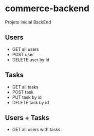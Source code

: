 # commerce-backend
Projeto Inicial BackEnd

## Users

- GET all users
- POST user
- DELETE user by id

## Tasks

- GET all tasks
- POST task
- PUT task by id
- DELETE task by id

## Users + Tasks

- GET all users with tasks